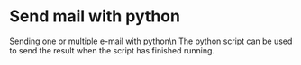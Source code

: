 # Send mail with python
Sending one or multiple e-mail with python\n
The python script can be used to send the result when the script has finished running.
